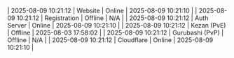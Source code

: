 | 2025-08-09 10:21:12 | Website | Online | 2025-08-09 10:21:10 |
| 2025-08-09 10:21:12 | Registration | Offline | N/A |
| 2025-08-09 10:21:12 | Auth Server | Online | 2025-08-09 10:21:10 |
| 2025-08-09 10:21:12 | Kezan (PvE) | Offline | 2025-08-03 17:58:02 |
| 2025-08-09 10:21:12 | Gurubashi (PvP) | Offline | N/A |
| 2025-08-09 10:21:12 | Cloudflare | Online | 2025-08-09 10:21:10 |
